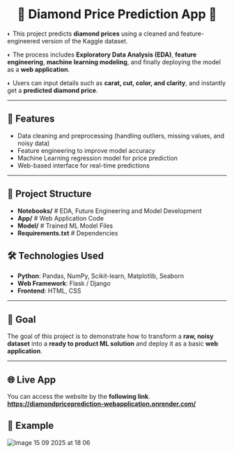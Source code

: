 <h1 align="center">💎 Diamond Price Prediction App 💎</h1>

◐ This project predicts **diamond prices** using a cleaned and feature-engineered version of the Kaggle dataset. 

◐ The process includes **Exploratory Data Analysis (EDA)**, **feature engineering**, **machine learning modeling**, and finally deploying the model as a **web application**.  

◐ Users can input details such as **carat, cut, color, and clarity**, and instantly get a **predicted diamond price**.

---

## 🚀 Features
- Data cleaning and preprocessing (handling outliers, missing values, and noisy data)  
- Feature engineering to improve model accuracy  
- Machine Learning regression model for price prediction  
- Web-based interface for real-time predictions  

---

## 📂 Project Structure
- **Notebooks/** # EDA, Future Engineering and Model Development
- **App/** # Web Application Code
- **Model/** # Trained ML Model Files
- **Requirements.txt** # Dependencies

## 🛠 Technologies Used
- **Python**: Pandas, NumPy, Scikit-learn, Matplotlib, Seaborn  
- **Web Framework**: Flask / Django  
- **Frontend**: HTML, CSS  

---

## 🎯 Goal
The goal of this project is to demonstrate how to transform a **raw, noisy dataset** into a **ready to product ML solution** and deploy it as a basic **web application**.

---

## 🌐 Live App
You can access the website by the **following link**.
**https://diamondpriceprediction-webapplication.onrender.com/**

## 📸 Example
![Image 15 09 2025 at 18 06](https://github.com/user-attachments/assets/095f4e81-445d-4b0a-9649-ceb77641552c)
